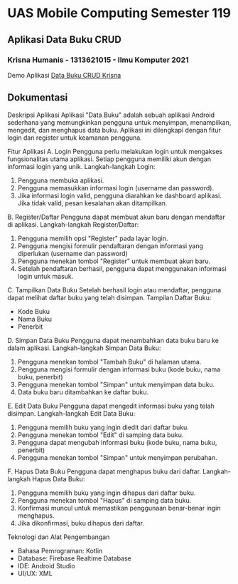 # UAS Mobile Computing Semester 119
## Aplikasi Data Buku CRUD

### Krisna Humanis - 1313621015 - Ilmu Komputer 2021

Demo Aplikasi [Data Buku CRUD Krisna](https://youtu.be/RN1t-o1GjAY)

## Dokumentasi

Deskripsi Aplikasi
Aplikasi "Data Buku" adalah sebuah aplikasi Android sederhana yang memungkinkan pengguna untuk menyimpan, menampilkan, mengedit, dan menghapus data buku. Aplikasi ini dilengkapi dengan fitur login dan register untuk keamanan pengguna.

 Fitur Aplikasi
A.	Login
Pengguna perlu melakukan login untuk mengakses fungsionalitas utama aplikasi. Setiap pengguna memiliki akun dengan informasi login yang unik.
 	Langkah-langkah Login:
 1.	Pengguna membuka aplikasi.
 2.	Pengguna memasukkan informasi login (username dan password).
 3.	Jika informasi login valid, pengguna diarahkan ke dashboard aplikasi. Jika tidak valid, pesan kesalahan akan ditampilkan.

B.	Register/Daftar
Pengguna dapat membuat akun baru dengan mendaftar di aplikasi.
 	Langkah-langkah Register/Daftar:
 1.	Pengguna memilih opsi "Register" pada layar login.
 2.	Pengguna mengisi formulir pendaftaran dengan informasi yang diperlukan (username dan password)
 3.	Pengguna menekan tombol "Register" untuk membuat akun baru.
 4.	Setelah pendaftaran berhasil, pengguna dapat menggunakan informasi login untuk masuk.

C.	Tampilkan Data Buku
Setelah berhasil login atau mendaftar, pengguna dapat melihat daftar buku yang telah disimpan.
 	Tampilan Daftar Buku:
 - Kode Buku
 - Nama Buku
 - Penerbit

D. Simpan Data Buku
Pengguna dapat menambahkan data buku baru ke dalam aplikasi.
  Langkah-langkah Simpan Data Buku:
 1.	Pengguna menekan tombol "Tambah Buku" di halaman utama.
 2.	Pengguna mengisi formulir dengan informasi buku (kode buku, nama buku, penerbit)
 3.	Pengguna menekan tombol "Simpan" untuk menyimpan data buku.
 4.	Data buku baru ditambahkan ke daftar buku.

E. Edit Data Buku
Pengguna dapat mengedit informasi buku yang telah disimpan.
  Langkah-langkah Edit Data Buku:
 1.	Pengguna memilih buku yang ingin diedit dari daftar buku.
 2.	Pengguna menekan tombol "Edit" di samping data buku.
 3.	Pengguna dapat mengubah informasi buku (kode buku, nama buku, penerbit)
 4.	Pengguna menekan tombol "Simpan" untuk menyimpan perubahan.

F. Hapus Data Buku
Pengguna dapat menghapus buku dari daftar.
 	Langkah-langkah Hapus Data Buku:
 1.	Pengguna memilih buku yang ingin dihapus dari daftar buku.
 2.	Pengguna menekan tombol "Hapus" di samping data buku.
 3.	Konfirmasi muncul untuk memastikan penggunaan benar-benar ingin menghapus.
 4.	Jika dikonfirmasi, buku dihapus dari daftar.

 Teknologi dan Alat Pengembangan
- Bahasa Pemrograman: Kotlin
- Database: Firebase Realtime Database
- IDE: Android Studio
- UI/UX: XML
